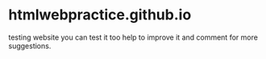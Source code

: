 # htmlwebpractice.github.io
testing website
you can test it too
help to improve it and comment for more suggestions.
